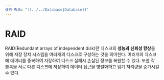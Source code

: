 ```yaml
---
상위 링크: "[[../../Database|Database]]"
---
```

# RAID
RAID(Redundant arrays of independent disk)란 디스크의 **성능과 신뢰성 향상**을 위해 저장 장치 시스템을 여러개의 디스크로 구성하는 것을 의미한다. 여러개의 디스크에 데이터를 중복하여 저장하여 디스크 실패시 손실된 정보를 복원할 수 있다. 또한 각 블록을 서로 다른 디스크에 저장하여 데이터 접근을 병렬화하고 읽기 처리량을 증가시킬 수 있다.
